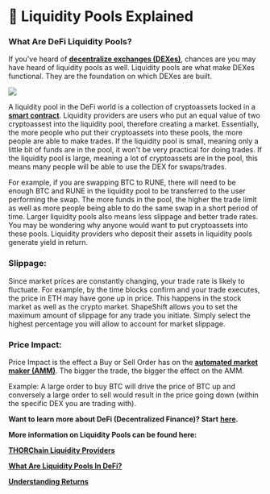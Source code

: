 # 🌊 Liquidity Pools Explained

### What Are DeFi Liquidity Pools?

If you've heard of [**decentralize exchanges (DEXes)**](what-is-a-dex.md), chances are you may have heard of liquidity pools as well. Liquidity pools are what make DEXes functional. They are the foundation on which DEXes are built.

![](<../../.gitbook/assets/image (165).png>)

A liquidity pool in the DeFi world is a collection of cryptoassets locked in a [**smart contract**](https://ethereum.org/en/developers/docs/smart-contracts/). Liquidity providers are users who put an equal value of two cryptoassest into the liquidity pool, therefore creating a market. Essentially, the more people who put their cryptoassets into these pools, the more people are able to make trades. If the liquidity pool is small, meaning only a little bit of funds are in the pool, it won't be very practical for doing trades. If the liquidity pool is large, meaning a lot of cryptoassets are in the pool, this means many people will be able to use the DEX for swaps/trades.

For example, if you are swapping BTC to RUNE, there will need to be enough BTC and RUNE in the liquidity pool to be transferred to the user performing the swap. The more funds in the pool, the higher the trade limit as well as more people being able to do the same swap in a short period of time. Larger liquidity pools also means less slippage and better trade rates. You may be wondering why anyone would want to put cryptoassets into these pools. Liquidity providers who deposit their assets in liquidity pools generate yield in return.

### Slippage:

Since market prices are constantly changing, your trade rate is likely to fluctuate. For example, by the time blocks confirm and your trade executes, the price in ETH may have gone up in price. This happens in the stock market as well as the crypto market. ShapeShift allows you to set the maximum amount of slippage for any trade you initiate. Simply select the highest percentage you will allow to account for market slippage.

### Price Impact:

Price Impact is the effect a Buy or Sell Order has on the [**automated market maker (AMM)**](https://academy.binance.com/en/articles/what-is-an-automated-market-maker-amm). The bigger the trade, the bigger the effect on the AMM.

Example: A large order to buy BTC will drive the price of BTC up and conversely a large order to sell would result in the price going down (within the specific DEX you are trading with).

**Want to learn more about DeFi (Decentralized Finance)? Start** [**here**](https://money.usnews.com/investing/stock-market-news/articles/defi-101-a-guide-to-decentralized-finance)**.**

**More information on Liquidity Pools can be found here:**

[**THORChain Liquidity Providers**](https://docs.thorchain.org/roles/liquidity-providers)

[**What Are Liquidity Pools In DeFi?**](https://academy.binance.com/en/articles/what-are-liquidity-pools-in-defi)

[**Understanding Returns**](https://uniswap.org/docs/v2/advanced-topics/understanding-returns/)
